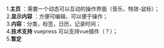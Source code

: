 1.**主页**  ：需要一个动态可以互动的操作界面（音乐，特效-鼠标）；  
2.**显示内容** ：方便可编辑，可以便于操作；  
3.**内容**：分类，标签，日历，记录时间；  
4.**技术支持** vuepress  可以支持vue插件（？）；  
5.**暂定**